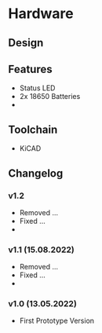 # Hardware
## Design

## Features
  - Status LED
  - 2x 18650 Batteries
  -

## Toolchain
  - KiCAD

## Changelog
### v1.2
  - Removed ...
  - Fixed ...
  - 
  
### v1.1 (15.08.2022)
  - Removed ...
  - Fixed ...
  - 
  
### v1.0 (13.05.2022)
  - First Prototype Version
